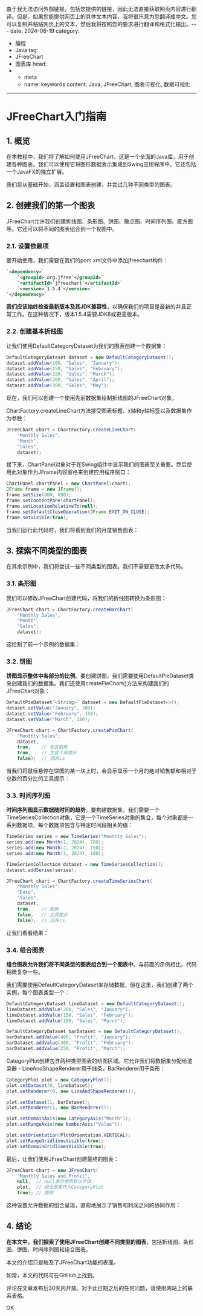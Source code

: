 由于我无法访问外部链接，包括您提供的链接，因此无法直接获取网页内容进行翻译。但是，如果您能提供网页上的具体文本内容，我将很乐意为您翻译成中文。您可以复制并粘贴网页上的文本，然后我将按照您的要求进行翻译和格式化输出。---
date: 2024-06-19
category:
  - 编程
  - Java
tag:
  - JFreeChart
  - 图表库
head:
  - - meta
    - name: keywords
      content: Java, JFreeChart, 图表可视化, 数据可视化
---

# JFreeChart入门指南

## 1. 概览

在本教程中，我们将了解如何使用JFreeChart，这是一个全面的Java库，用于创建各种图表。我们可以使用它将图形数据表示集成到Swing应用程序中。它还包括一个JavaFX的独立扩展。

我们将从基础开始，涵盖设置和图表创建，并尝试几种不同类型的图表。

## 2. 创建我们的第一个图表

JFreeChart允许我们创建折线图、条形图、饼图、散点图、时间序列图、直方图等。它还可以将不同的图表组合到一个视图中。

### 2.1. 设置依赖项

要开始使用，我们需要在我们的pom.xml文件中添加jfreechart构件：

```xml
`<dependency>`
    `<groupId>`org.jfree`</groupId>`
    `<artifactId>`jfreechart`</artifactId>`
    `<version>`1.5.4`</version>`
`</dependency>`
```

**我们应该始终检查最新版本及其JDK兼容性**，以确保我们的项目是最新的并且正常工作。在这种情况下，版本1.5.4需要JDK8或更高版本。

### 2.2. 创建基本折线图

让我们使用DefaultCategoryDataset为我们的图表创建一个数据集：

```java
DefaultCategoryDataset dataset = new DefaultCategoryDataset();
dataset.addValue(200, "Sales", "January");
dataset.addValue(150, "Sales", "February");
dataset.addValue(180, "Sales", "March");
dataset.addValue(260, "Sales", "April");
dataset.addValue(300, "Sales", "May");
```

现在，我们可以创建一个使用先前数据集绘制折线图的JFreeChart对象。

ChartFactory.createLineChart方法接受图表标题、x轴和y轴标签以及数据集作为参数：

```java
JFreeChart chart = ChartFactory.createLineChart(
    "Monthly Sales",
    "Month",
    "Sales",
    dataset);
```

接下来，ChartPanel对象对于在Swing组件中显示我们的图表至关重要。然后使用此对象作为JFrame内容窗格来创建应用程序窗口：

```java
ChartPanel chartPanel = new ChartPanel(chart);
JFrame frame = new JFrame();
frame.setSize(800, 600);
frame.setContentPane(chartPanel);
frame.setLocationRelativeTo(null);
frame.setDefaultCloseOperation(JFrame.EXIT_ON_CLOSE);
frame.setVisible(true);
```

当我们运行此代码时，我们将看到我们的月度销售图表：

## 3. 探索不同类型的图表

在其余示例中，我们将尝试一些不同类型的图表。我们不需要更改太多代码。

### 3.1. 条形图

我们可以修改JFreeChart创建代码，将我们的折线图转换为条形图：

```java
JFreeChart chart = ChartFactory.createBarChart(
    "Monthly Sales",
    "Month",
    "Sales",
    dataset);
```

这绘制了前一个示例的数据集：

### 3.2. 饼图

**饼图显示整体中各部分的比例**。要创建饼图，我们需要使用DefaultPieDataset类来创建我们的数据集。我们还使用createPieChart()方法来构建我们的JFreeChart对象：

```java
DefaultPieDataset`<String>` dataset = new DefaultPieDataset<>();
dataset.setValue("January", 200);
dataset.setValue("February", 150);
dataset.setValue("March", 180);

JFreeChart chart = ChartFactory.createPieChart(
    "Monthly Sales",
    dataset,
    true,    // 包含图例
    true,    // 生成工具提示
    false);  // 无URLs
```

当我们将鼠标悬停在饼图的某一块上时，会显示显示一个月的绝对销售额和相对于总数的百分比的工具提示：

### 3.3. 时间序列图

**时间序列图显示数据随时间的趋势**。要构建数据集，我们需要一个TimeSeriesCollection对象，它是一个TimeSeries对象的集合，每个对象都是一系列数据项，每个数据项包含与特定时间段相关的值：

```java
TimeSeries series = new TimeSeries("Monthly Sales");
series.add(new Month(1, 2024), 200);
series.add(new Month(2, 2024), 150);
series.add(new Month(3, 2024), 180);

TimeSeriesCollection dataset = new TimeSeriesCollection();
dataset.addSeries(series);

JFreeChart chart = ChartFactory.createTimeSeriesChart(
    "Monthly Sales",
    "Date",
    "Sales",
    dataset,
    true,    // 图例
    false,   // 工具提示
    false);  // 无URLs
```

让我们看看结果：

### 3.4. 组合图表

**组合图表允许我们将不同类型的图表组合到一个图表中**。与前面的示例相比，代码稍微复杂一些。

我们需要使用DefaultCategoryDataset来存储数据，但在这里，我们创建了两个实例，每个图表类型一个：

```java
DefaultCategoryDataset lineDataset = new DefaultCategoryDataset();
lineDataset.addValue(200, "Sales", "January");
lineDataset.addValue(150, "Sales", "February");
lineDataset.addValue(180, "Sales", "March");

DefaultCategoryDataset barDataset = new DefaultCategoryDataset();
barDataset.addValue(400, "Profit", "January");
barDataset.addValue(300, "Profit", "February");
barDataset.addValue(250, "Profit", "March");
```

CategoryPlot创建包含两种类型图表的绘图区域。它允许我们将数据集分配给渲染器 - LineAndShapeRenderer用于线条，BarRenderer用于条形：

```java
CategoryPlot plot = new CategoryPlot();
plot.setDataset(0, lineDataset);
plot.setRenderer(0, new LineAndShapeRenderer());

plot.setDataset(1, barDataset);
plot.setRenderer(1, new BarRenderer());

plot.setDomainAxis(new CategoryAxis("Month"));
plot.setRangeAxis(new NumberAxis("Value"));

plot.setOrientation(PlotOrientation.VERTICAL);
plot.setRangeGridlinesVisible(true);
plot.setDomainGridlinesVisible(true);
```

最后，让我们使用JFreeChart创建最终的图表：

```java
JFreeChart chart = new JFreeChart(
    "Monthly Sales and Profit",
    null,  // null表示使用默认字体
    plot,  // 组合图表作为CategoryPlot
    true); // 图例
```

这种设置允许数据的组合呈现，直观地展示了销售和利润之间的协同作用：

## 4. 结论

**在本文中，我们探索了使用JFreeChart创建不同类型的图表**，包括折线图、条形图、饼图、时间序列图和组合图表。

本文的介绍只是触及了JFreeChart功能的表面。

如常，本文的代码可在GitHub上找到。

评论在文章发布后30天内开放。对于此日期之后的任何问题，请使用网站上的联系表格。

OK